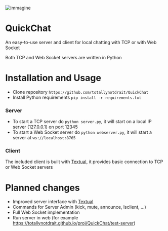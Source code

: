 ![immagine](https://github.com/user-attachments/assets/e327525f-6e73-464d-9591-f807009e38d2)


# QuickChat
An easy-to-use server and client for local chatting with TCP or with Web Socket

Both TCP and Web Socket servers are written in Python

# Installation and Usage
- Clone repository `https://github.com/totallynotdrait/QuickChat`
- Install Python requirements `pip install -r requirements.txt`
### Server
- To start a TCP server do `python server.py`, it will start on a local IP server (127.0.0.1) on port 12345
- To start a Web Socket server do `python webserver.py`, it will start a server at `ws://localhost:8765`

### Client
The included client is built with [Textual](https://github.com/Textualize/textual), it provides basic connection to TCP or Web Socket servers

# Planned changes
- Improved server interface with [Textual](https://github.com/Textualize/textual)
- Commands for Server Admin (kick, mute, announce, lsclient, ...)
- Full Web Socket implementation
- Run server in web (for example https://totallynotdrait.github.io/proj/QuickChat/test-server)
